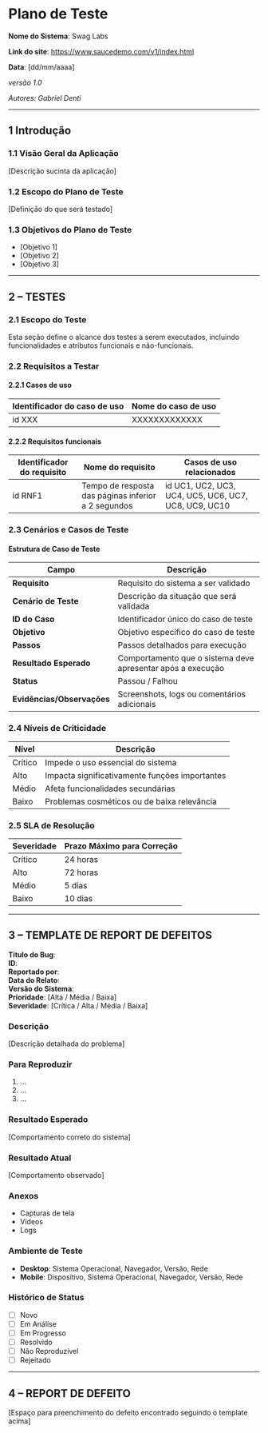 # Plano de Teste

**Nome do Sistema**: Swag Labs 

**Link do site**: https://www.saucedemo.com/v1/index.html

**Data**: [dd/mm/aaaa] 

*versão 1.0*

   *Autores: Gabriel Denti*

---

## 1 Introdução

### 1.1 Visão Geral da Aplicação  
[Descrição sucinta da aplicação]

### 1.2 Escopo do Plano de Teste  
[Definição do que será testado]

### 1.3 Objetivos do Plano de Teste  
- [Objetivo 1]  
- [Objetivo 2]  
- [Objetivo 3]  

---

## 2 – TESTES

### 2.1 Escopo do Teste  
Esta seção define o alcance dos testes a serem executados, incluindo funcionalidades e atributos funcionais e não-funcionais.

### 2.2 Requisitos a Testar

#### 2.2.1 Casos de uso

| Identificador do caso de uso | Nome do caso de uso       |
|------------------------------|---------------------------|
| id XXX                       | XXXXXXXXXXXXX             |

#### 2.2.2 Requisitos funcionais

| Identificador do requisito | Nome do requisito                                      | Casos de uso relacionados                              |
|----------------------------|--------------------------------------------------------|--------------------------------------------------------|
| id RNF1                    | Tempo de resposta das páginas inferior a 2 segundos    | id UC1, UC2, UC3, UC4, UC5, UC6, UC7, UC8, UC9, UC10   |

### 2.3 Cenários e Casos de Teste

#### Estrutura de Caso de Teste

| Campo                     | Descrição                                                        |
|---------------------------|------------------------------------------------------------------|
| **Requisito**             | Requisito do sistema a ser validado                              |
| **Cenário de Teste**      | Descrição da situação que será validada                          |
| **ID do Caso**            | Identificador único do caso de teste                             |
| **Objetivo**              | Objetivo específico do caso de teste                             |
| **Passos**                | Passos detalhados para execução                                  |
| **Resultado Esperado**    | Comportamento que o sistema deve apresentar após a execução      |
| **Status**                | Passou / Falhou                                                  |
| **Evidências/Observações**| Screenshots, logs ou comentários adicionais                      |

### 2.4 Níveis de Criticidade

| Nível    | Descrição                                               |
|----------|---------------------------------------------------------|
| Crítico  | Impede o uso essencial do sistema                       |
| Alto     | Impacta significativamente funções importantes          |
| Médio    | Afeta funcionalidades secundárias                       |
| Baixo    | Problemas cosméticos ou de baixa relevância             |

### 2.5 SLA de Resolução

| Severidade | Prazo Máximo para Correção |
|------------|----------------------------|
| Crítico    | 24 horas                   |
| Alto       | 72 horas                   |
| Médio      | 5 dias                     |
| Baixo      | 10 dias                    |

---

## 3 – TEMPLATE DE REPORT DE DEFEITOS

**Título do Bug**:  
**ID**:  
**Reportado por**:  
**Data do Relato**:  
**Versão do Sistema**:  
**Prioridade**: [Alta / Média / Baixa]  
**Severidade**: [Crítica / Alta / Média / Baixa]

### Descrição  
[Descrição detalhada do problema]

### Para Reproduzir  
1. …  
2. …  
3. …

### Resultado Esperado  
[Comportamento correto do sistema]

### Resultado Atual  
[Comportamento observado]

### Anexos  
- Capturas de tela  
- Vídeos  
- Logs

### Ambiente de Teste  
- **Desktop**: Sistema Operacional, Navegador, Versão, Rede  
- **Mobile**: Dispositivo, Sistema Operacional, Navegador, Versão, Rede

### Histórico de Status  
- [ ] Novo  
- [ ] Em Análise  
- [ ] Em Progresso  
- [ ] Resolvido  
- [ ] Não Reproduzível  
- [ ] Rejeitado  

---

## 4 – REPORT DE DEFEITO

[Espaço para preenchimento do defeito encontrado seguindo o template acima]

